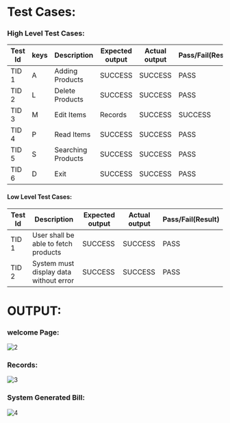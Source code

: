 # Test Cases:

### High Level Test Cases:
| Test Id |	keys |	Description |	Expected output |	Actual output |	Pass/Fail(Result) |
|------|------|------|------|------|------|
| TID 1 | A | Adding Products | SUCCESS |	SUCCESS |	PASS 
| TID 2 |	L	| Delete Products|	SUCCESS	| SUCCESS	 | PASS
| TID 3	| M	| Edit Items | Records |	SUCCESS |	SUCCESS	|PASS
| TID 4 |	P	| Read Items	| SUCCESS	| SUCCESS	| PASS
| TID 5	| S	| Searching Products | SUCCESS |	SUCCESS | PASS
| TID 6	| D |	Exit | SUCCESS |	SUCCESS	| PASS


#### Low Level Test Cases:
| Test Id |	Description |	Expected output |	Actual output |	Pass/Fail(Result) |
|------|------|------|------|------|
| TID 1 | User shall be able to fetch products | SUCCESS | SUCCESS | PASS 
| TID 2 |System must display data without error | SUCCESS | SUCCESS |  PASS


# OUTPUT:

### welcome Page:

![2](https://user-images.githubusercontent.com/50225786/143028588-b2c4e470-9cc8-4dc8-8132-f6aa0b8217fc.PNG)

### Records:

![3](https://user-images.githubusercontent.com/50225786/143028608-b90fcd75-389c-4bd6-ac9a-55ce4a3359c5.PNG)

### System Generated Bill:

![4](https://user-images.githubusercontent.com/50225786/143028668-c3ae9691-633b-43c5-961a-39a88498f3da.PNG)


